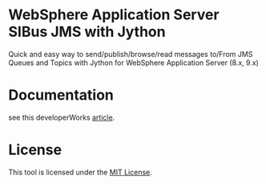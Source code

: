 # WebSphere Application Server SIBus JMS with Jython
Quick and easy way to send/publish/browse/read messages to/From JMS Queues and Topics with Jython for WebSphere Application Server (8.x, 9.x)

# Documentation
see this developerWorks [article](https://www.ibm.com/developerworks/library/mw-1708-guillemenot/index.html).

# License
This tool is licensed under the [MIT License](LICENSE).

